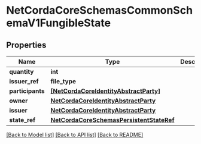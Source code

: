 # NetCordaCoreSchemasCommonSchemaV1FungibleState

## Properties
Name | Type | Description | Notes
------------ | ------------- | ------------- | -------------
**quantity** | **int** |  | 
**issuer_ref** | **file_type** |  | 
**participants** | [**[NetCordaCoreIdentityAbstractParty]**](NetCordaCoreIdentityAbstractParty.md) |  | [optional] 
**owner** | [**NetCordaCoreIdentityAbstractParty**](NetCordaCoreIdentityAbstractParty.md) |  | [optional] 
**issuer** | [**NetCordaCoreIdentityAbstractParty**](NetCordaCoreIdentityAbstractParty.md) |  | [optional] 
**state_ref** | [**NetCordaCoreSchemasPersistentStateRef**](NetCordaCoreSchemasPersistentStateRef.md) |  | [optional] 

[[Back to Model list]](../README.md#documentation-for-models) [[Back to API list]](../README.md#documentation-for-api-endpoints) [[Back to README]](../README.md)


